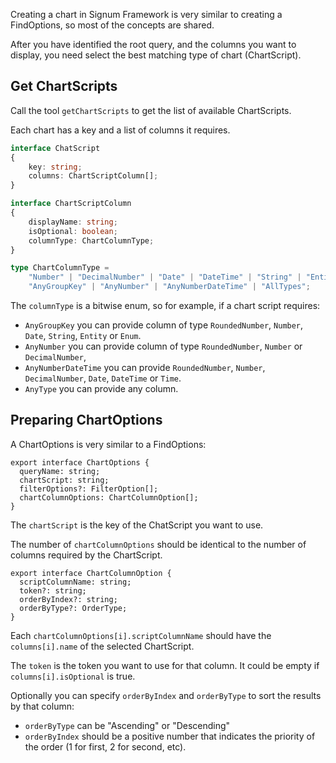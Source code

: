 Creating a chart in Signum Framework is very similar to creating a FindOptions, so most of the concepts are shared. 

After you have identified the root query, and the columns you want to display, you need select the best matching type of chart (ChartScript).

## Get ChartScripts

Call the tool `getChartScripts` to get the list of available ChartScripts.

Each chart has a key and a list of columns it requires. 

```ts
interface ChatScript
{
    key: string;
    columns: ChartScriptColumn[];
}

interface ChartScriptColumn
{
    displayName: string;
    isOptional: boolean;
    columnType: ChartColumnType;
}

type ChartColumnType = 
    "Number" | "DecimalNumber" | "Date" | "DateTime" | "String" | "Entity" | "Enum" | "RoundedNumber" | "Time" |
    "AnyGroupKey" | "AnyNumber" | "AnyNumberDateTime" | "AllTypes";
```

The `columnType` is a bitwise enum, so for example, if a chart script requires:
* `AnyGroupKey` you can provide column of type `RoundedNumber`, `Number`, `Date`, `String`, `Entity` or `Enum`.
* `AnyNumber` you can provide column of type `RoundedNumber`, `Number` or `DecimalNumber`,
* `AnyNumberDateTime` you can provide `RoundedNumber`, `Number`, `DecimalNumber`, `Date`, `DateTime` or `Time`.
* `AnyType` you can provide any column.

## Preparing ChartOptions

A ChartOptions is very similar to a FindOptions:

```TS
export interface ChartOptions {
  queryName: string;
  chartScript: string;
  filterOptions?: FilterOption[];
  chartColumnOptions: ChartColumnOption[];
}
```

The `chartScript` is the key of the ChatScript you want to use. 

The number of `chartColumnOptions` should be identical to the number of columns required by the ChartScript. 

```TS
export interface ChartColumnOption {
  scriptColumnName: string;
  token?: string;
  orderByIndex?: string;
  orderByType?: OrderType;
}
```

Each `chartColumnOptions[i].scriptColumnName` should have the `columns[i].name` of the selected ChartScript.

The `token` is the token you want to use for that column. It could be empty if `columns[i].isOptional` is true.

Optionally you can specify `orderByIndex` and `orderByType` to sort the results by that column: 
* `orderByType` can be "Ascending" or "Descending" 
* `orderByIndex` should be a positive number that indicates the priority of the order (1 for first, 2 for second, etc).
